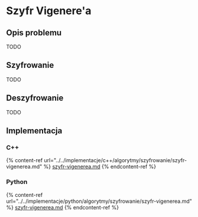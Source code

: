 # Szyfr Vigenere'a

## Opis problemu

TODO

## Szyfrowanie

TODO

## Deszyfrowanie

TODO

## Implementacja

### C++

{% content-ref url="../../implementacje/c++/algorytmy/szyfrowanie/szyfr-vigenerea.md" %}
[szyfr-vigenerea.md](../../implementacje/c++/algorytmy/szyfrowanie/szyfr-vigenerea.md)
{% endcontent-ref %}

### Python

{% content-ref url="../../implementacje/python/algorytmy/szyfrowanie/szyfr-vigenerea.md" %}
[szyfr-vigenerea.md](../../implementacje/python/algorytmy/szyfrowanie/szyfr-vigenerea.md)
{% endcontent-ref %}
